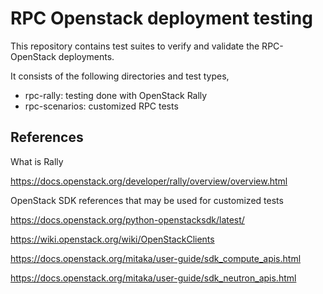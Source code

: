 RPC Openstack deployment testing 
================================


This repository contains test suites to verify
and validate the RPC-OpenStack deployments.

It consists of the following directories and
test types,

* rpc-rally: testing done with OpenStack Rally
* rpc-scenarios: customized RPC tests



References
----------

What is Rally

https://docs.openstack.org/developer/rally/overview/overview.html

OpenStack SDK references that may be used
for customized tests

https://docs.openstack.org/python-openstacksdk/latest/

https://wiki.openstack.org/wiki/OpenStackClients

https://docs.openstack.org/mitaka/user-guide/sdk_compute_apis.html

https://docs.openstack.org/mitaka/user-guide/sdk_neutron_apis.html
